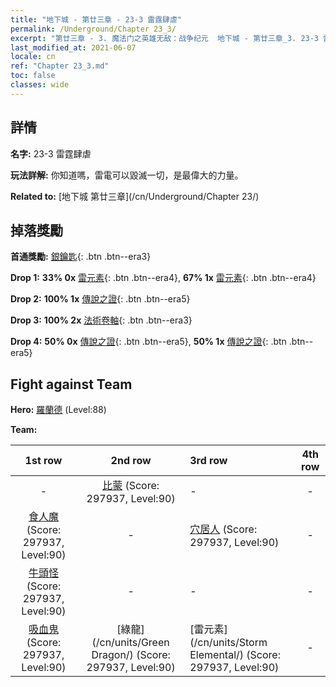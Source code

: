 ```yaml
---
title: "地下城 - 第廿三章 - 23-3 雷霆肆虐"
permalink: /Underground/Chapter 23_3/
excerpt: "第廿三章 - 3. 魔法门之英雄无敌：战争纪元  地下城 - 第廿三章_3. 23-3 雷霆肆虐"
last_modified_at: 2021-06-07
locale: cn
ref: "Chapter 23_3.md"
toc: false
classes: wide
---
```


## 詳情

 **名字:** 23-3 雷霆肆虐

 **玩法詳解:**       你知道嗎，雷電可以毀滅一切，是最偉大的力量。

 **Related to:** [地下城 第廿三章](/cn/Underground/Chapter 23/)

## 掉落獎勵

 **首通獎勵:** [銀鑰匙](/cn/Items/con_693/){: .btn .btn--era3}

 **Drop 1:** **33% 0x** [雷元素](/cn/Items/unt_263/){: .btn .btn--era4}, **67% 1x** [雷元素](/cn/Items/unt_263/){: .btn .btn--era4}

 **Drop 2:** **100% 1x** [傳說之證](/cn/Items/mat_88/){: .btn .btn--era5}

 **Drop 3:** **100% 2x** [法術卷軸](/cn/Items/con_694/){: .btn .btn--era3}

 **Drop 4:** **50% 0x** [傳說之證](/cn/Items/mat_81/){: .btn .btn--era5}, **50% 1x** [傳說之證](/cn/Items/mat_81/){: .btn .btn--era5}


## Fight against Team
 **Hero:** [羅蘭德](/cn/heroes/Roland/) (Level:88)

 **Team:**


  | 1st row | 2nd row | 3rd row | 4th row |
  |:----:|:----:|:----|:----:|
  | - | [比蒙](/cn/units/Behemoth/) (Score: 297937, Level:90)  | - | - |
  | [食人魔](/cn/units/Ogre/) (Score: 297937, Level:90)  | - | [穴居人](/cn/units/Troglodyte/) (Score: 297937, Level:90)  | - |
  | [牛頭怪](/cn/units/Minotaur/) (Score: 297937, Level:90)  | - | - | - |
  | [吸血鬼](/cn/units/Vampire/) (Score: 297937, Level:90)  | [綠龍](/cn/units/Green Dragon/) (Score: 297937, Level:90)  | [雷元素](/cn/units/Storm Elemental/) (Score: 297937, Level:90)  | - |


